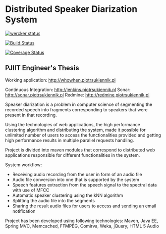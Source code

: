 Distributed Speaker Diarization System
======================================

[![wercker status](https://app.wercker.com/status/55b83789783fe3490e10a0aead503192/s/ "wercker status")](https://app.wercker.com/project/bykey/55b83789783fe3490e10a0aead503192)

[![Build Status](https://travis-ci.org/piotrsukiennik/Distributed-Speaker-Diarization-System.png?branch=master)](https://travis-ci.org/piotrsukiennik/Distributed-Speaker-Diarization-System)

[![Coverage Status](https://coveralls.io/repos/piotrsukiennik/Distributed-Speaker-Diarization-System/badge.png)](https://coveralls.io/r/piotrsukiennik/Distributed-Speaker-Diarization-System)


PJIIT Engineer's Thesis
---------------------------------------

Working application: http://whowhen.piotrsukiennik.pl

Continuous Integration: http://jenkins.piotrsukiennik.pl
Sonar: http://sonar.piotrsukiennik.pl
Redmine: http://redmine.piotrsukiennik.pl


Speaker diarization is a problem in computer science of segmenting the recorded speech into fragments corresponding to speakers that were present in that recording.

Using the technologies of web applications, the high performance clustering algorithm and distributing the system, made it possible for unlimited number of users to access the functionalities provided and getting high performance results in multiple parallel requests handling.

Project is divided into maven modules that correspond to distributed web applications responsible for different functionalities in the system.

System workflow:

- Receiving audio recording from the user in form of an audio file
- Audio file conversion into one that is supported by the system
- Speech features extraction from the speech signal to the spectral data with use of MFCC
- Automatic speaker clustering using the kNN algorithm
- Splitting the audio file into the segments
- Sharing the result audio files for users to access and sending an email notification

Project has been developed using following technologies:
  Maven, Java EE, Spring MVC, Memcached, FFMPEG, Comirva, Weka, jQuery, HTML 5 Audio
